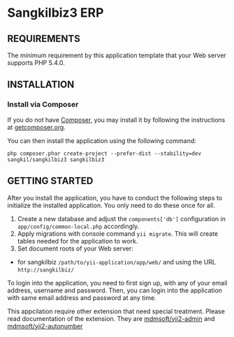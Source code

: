Sangkilbiz3 ERP
===========

REQUIREMENTS
------------

The minimum requirement by this application template that your Web server supports PHP 5.4.0.


INSTALLATION
------------

### Install via Composer

If you do not have [Composer](http://getcomposer.org/), you may install it by following the instructions
at [getcomposer.org](http://getcomposer.org/doc/00-intro.md#installation-nix).

You can then install the application using the following command:

~~~
php composer.phar create-project --prefer-dist --stability=dev sangkil/sangkilbiz3 sangkilbiz3
~~~


GETTING STARTED
---------------

After you install the application, you have to conduct the following steps to initialize
the installed application. You only need to do these once for all.

1. Create a new database and adjust the `components['db']` configuration in `app/config/common-local.php` accordingly.
2. Apply migrations with console command `yii migrate`. This will create tables needed for the application to work.
3. Set document roots of your Web server:

- for sangkilbiz `/path/to/yii-application/app/web/` and using the URL `http://sangkilbiz/`

To login into the application, you need to first sign up, with any of your email address, username and password.
Then, you can login into the application with same email address and password at any time.

This appcilation require other extension that need special treatment. Please read documentation of the extension. They are
[mdmsoft/yii2-admin](https://github.com/mdmsoft/yii2-admin) and [mdmsoft/yii2-autonumber](https://github.com/mdmsoft/yii2-admin)
